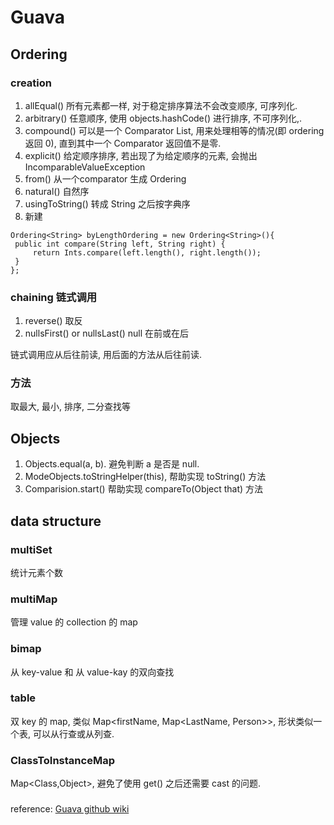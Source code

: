 # Guava
## Ordering
### creation
1. allEqual()  所有元素都一样, 对于稳定排序算法不会改变顺序, 可序列化.
2. arbitrary()  任意顺序, 使用 objects.hashCode() 进行排序, 不可序列化,.
3. compound()  可以是一个 Comparator List, 用来处理相等的情况(即 ordering 返回 0), 直到其中一个 Comparator 返回值不是零.
4. explicit()  给定顺序排序, 若出现了为给定顺序的元素, 会抛出 IncomparableValueException
5. from() 从一个comparator 生成 Ordering
6. natural() 自然序
7. usingToString() 转成 String 之后按字典序
8. 新建

```
Ordering<String> byLengthOrdering = new Ordering<String>(){
 public int compare(String left, String right) {
     return Ints.compare(left.length(), right.length());
 }
};
```

### chaining 链式调用
1. reverse() 取反
2. nullsFirst() or nullsLast() null 在前或在后

链式调用应从后往前读, 用后面的方法从后往前读.

### 方法
取最大, 最小, 排序, 二分查找等

## Objects
1. Objects.equal(a, b). 避免判断 a 是否是 null.
2. ModeObjects.toStringHelper(this), 帮助实现 toString() 方法
3. Comparision.start() 帮助实现 compareTo(Object that) 方法

## data structure
### multiSet
统计元素个数

### multiMap
管理 value 的 collection 的 map

### bimap
从 key-value 和 从 value-kay 的双向查找

### table
双 key 的 map, 类似 Map<firstName, Map<LastName, Person>>, 形状类似一个表, 可以从行查或从列查.

### ClassToInstanceMap
Map<Class,Object>, 避免了使用 get() 之后还需要 cast 的问题.

###

reference: [Guava github wiki](https://github.com/google/guava/wiki)


